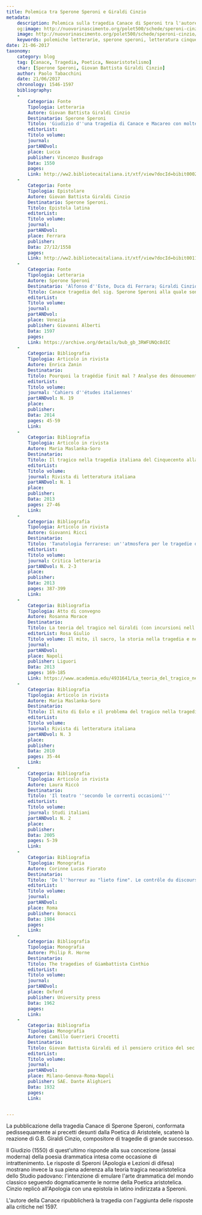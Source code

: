 ```yaml
---
title: Polemica tra Sperone Speroni e Giraldi Cinzio
metadata:
	description: Polemica sulla tragedia Canace di Speroni tra l'autore e Giraldi Cinzio.
	og:image: http://nuovorinascimento.org/polet500/schede/speroni-cinzio/banner-fb.jpg
	image: http://nuovorinascimento.org/polet500/schede/speroni-cinzio/banner-fb.jpg
	keywords: polemiche letterarie, sperone speroni, letteratura cinquecento
date: 21-06-2017
taxonomy:
	category: blog
    tag: [Canace, Tragedia, Poetica, Neoaristotelismo]
    char: [Sperone Speroni, Giovan Battista Giraldi Cinzio]
    author: Paolo Tabacchini
    date: 21/06/2017
    chronology: 1546-1597
    bibliography:
	-
	    Categoria: Fonte
	    Tipologia: Letteraria
	    Autore: Giovan Battista Giraldi Cinzio
	    Destinatario: Sperone Speroni
	    Titolo: 'Giudizio d''una tragedia di Canace e Macareo con molte utili considerazioni circa l''arte della tragedia e d''altri poemi'
	    editorList: 
	    Titolo volume: 
	    journal: 
	    partANDvol: 
	    place: Lucca
	    publisher: Vincenzo Busdrago
	    Data: 1550
	    pages: 
	    Link: http://ww2.bibliotecaitaliana.it/xtf/view?docId=bibit000295/bibit000295.xml&chunk.id=d3706e122&toc.id=&brand=bibit
	-
	    Categoria: Fonte
	    Tipologia: Epistolare
	    Autore: Giovan Battista Giraldi Cinzio
	    Destinatario: Sperone Speroni. 
	    Titolo: Epistola latina
	    editorList: 
	    Titolo volume: 
	    journal: 
	    partANDvol: 
	    place: Ferrara
	    publisher: 
	    Data: 27/12/1558  
	    pages: 
	    Link: http://ww2.bibliotecaitaliana.it/xtf/view?docId=bibit001160/bibit001160.xml&chunk.id=d5902e175&toc.depth=1&toc.id=&brand=bibit
	-
	    Categoria: Fonte
	    Tipologia: Letteraria
	    Autore: Sperone Speroni
	    Destinatario: 'Alfonso d''Este, Duca di Ferrara; Giraldi Cinzio'
	    Titolo: Canace tragedia del sig. Sperone Speroni alla quale sono aggiunte alcune altre sue compositioni, e una apologia, e alcune lettioni in difesa della tragedia
	    editorList: 
	    Titolo volume: 
	    journal: 
	    partANDvol: 
	    place: Venezia
	    publisher: Giovanni Alberti
	    Data: 1597
	    pages: 
	    Link: https://archive.org/details/bub_gb_3RWFUNQc8dIC
	-
	    Categoria: Bibliografia
	    Tipologia: Articolo in rivista
	    Autore: Enrica Zanin
	    Destinatario: 
	    Titolo: Pourquoi la tragédie finit mal ? Analyse des dénouements dans quelques tragédies de la première modernité
	    editorList: 
	    Titolo volume: 
	    journal: 'Cahiers d''études italiennes'
	    partANDvol: N. 19
	    place: 
	    publisher: 
	    Data: 2014
	    pages: 45-59
	    Link: 
	-
	    Categoria: Bibliografia
	    Tipologia: Articolo in rivista
	    Autore: Maria Maslanka-Soro
	    Destinatario: 
	    Titolo: Il tragico nella tragedia italiana del Cinquecento alla luce della tradizione classica
	    editorList: 
	    Titolo volume: 
	    journal: Rivista di letteratura italiana
	    partANDvol: N. 1 
	    place: 
	    publisher: 
	    Data: 2013
	    pages: 27-46
	    Link: 
	-
	    Categoria: Bibliografia
	    Tipologia: Articolo in rivista
	    Autore: Giovanni Ricci
	    Destinatario: 
	    Titolo: 'Tanatologia ferrarese: un''atmosfera per le tragedie del Cinzio?'
	    editorList: 
	    Titolo volume: 
	    journal: Critica letteraria
	    partANDvol: N. 2-3
	    place: 
	    publisher: 
	    Data: 2013
	    pages: 387-399
	    Link: 
	-
	    Categoria: Bibliografia
	    Tipologia: Atto di convegno
	    Autore: Rosanna Morace
	    Destinatario: 
	    Titolo: La teoria del tragico nel Giraldi (con incursioni nell’epico)
	    editorList: Rosa Giulio
	    Titolo volume: Il mito, il sacro, la storia nella tragedia e nella riflessione teorica sul tragico, Atti del convegno di studi: Università di Salerno, 15-16 novembre 2012
	    journal: 
	    partANDvol: 
	    place: Napoli
	    publisher: Liguori
	    Data: 2013
	    pages: 169-185
	    Link: https://www.academia.edu/4931641/La_teoria_del_tragico_nel_Giraldi
	-
	    Categoria: Bibliografia
	    Tipologia: Articolo in rivista
	    Autore: Maria Maslanka-Soro
	    Destinatario: 
	    Titolo: Il mito di Eolo e il problema del tragico nella tragedia "Canace" di Sperone Speroni
	    editorList: 
	    Titolo volume: 
	    journal: Rivista di letteratura italiana
	    partANDvol: N. 3
	    place: 
	    publisher: 
	    Data: 2010
	    pages: 35-44
	    Link: 
	-
	    Categoria: Bibliografia
	    Tipologia: Articolo in rivista
	    Autore: Laura Riccò
	    Destinatario: 
	    Titolo: 'Il teatro ''secondo le correnti occasioni'''
	    editorList: 
	    Titolo volume: 
	    journal: Studi italiani
	    partANDvol: N. 2 
	    place: 
	    publisher: 
	    Data: 2005
	    pages: 5-39
	    Link: 
	-
	    Categoria: Bibliografia
	    Tipologia: Monografia
	    Autore: Corinne Lucas Fiorato
	    Destinatario: 
	    Titolo: 'De l''horreur au "lieto fine". Le contrôle du discours tragique dans le théâtre de Giovan Battista Giraldi Cinzio'
	    editorList: 
	    Titolo volume: 
	    journal: 
	    partANDvol: 
	    place: Roma
	    publisher: Bonacci
	    Data: 1984
	    pages: 
	    Link: 
	-
	    Categoria: Bibliografia
	    Tipologia: Monografia
	    Autore: Philip R. Horne
	    Destinatario: 
	    Titolo: The tragedies of Giambattista Cinthio
	    editorList: 
	    Titolo volume: 
	    journal: 
	    partANDvol: 
	    place: Oxford
	    publisher: University press
	    Data: 1962
	    pages: 
	    Link: 
	-
	    Categoria: Bibliografia
	    Tipologia: Monografia
	    Autore: Camillo Guerrieri Crocetti
	    Destinatario: 
	    Titolo: Giovan Battista Giraldi ed il pensiero critico del sec. XVI
	    editorList: 
	    Titolo volume: 
	    journal: 
	    partANDvol: 
	    place: Milano-Genova-Roma-Napoli
	    publisher: SAE. Dante Alighieri
	    Data: 1932
	    pages: 
	    Link: 


---
```


La pubblicazione della tragedia Canace di Sperone Speroni, conformata pedissequamente ai precetti desunti dalla Poetica di Aristotele, scatenò la reazione di G.B. Giraldi Cinzio, compositore di tragedie di grande successo. 

Il Giudizio (1550) di quest'ultimo risponde alla sua concezione (assai moderna) della poesia drammatica intesa come occasione di intrattenimento. Le risposte di Speroni (Apologia e Lezioni di difesa) mostrano invece la sua piena aderenza alla teoria tragica neoaristotelica dello Studio padovano: l'intenzione di emulare l'arte drammatica del mondo classico seguendo dogmaticamente le norme della Poetica aristotelica. Cinzio replicò all'Apologia con una epistola in latino indirizzata a Speroni. 

L'autore della Canace ripubblicherà la tragedia con l'aggiunta delle risposte alla critiche nel 1597. 


